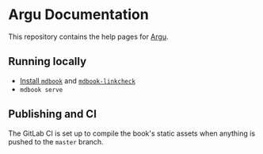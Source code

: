 # Argu Documentation

This repository contains the help pages for [Argu](https://argu.co).

## Running locally

- [Install `mdbook`](https://rust-lang.github.io/mdBook/guide/installation.html) and [`mdbook-linkcheck`](https://crates.io/crates/mdbook-linkcheck)
- `mdbook serve`

## Publishing and CI

The GitLab CI is set up to compile the book's static assets when anything is pushed to the `master` branch.
